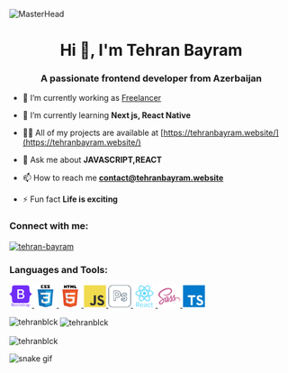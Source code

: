 ![MasterHead](https://i.ibb.co/xCSNZW3/1.png)
<h1 align="center">Hi 👋, I'm Tehran Bayram</h1>
<h3 align="center">A passionate frontend developer from Azerbaijan</h3>

- 🔭 I’m currently working as [Freelancer](https://tehranbayram.website/)

- 🌱 I’m currently learning **Next js, React Native**

- 👨‍💻 All of my projects are available at [https://tehranbayram.website/](https://tehranbayram.website/)

- 💬 Ask me about **JAVASCRIPT,REACT**

- 📫 How to reach me **contact@tehranbayram.website**

- ⚡ Fun fact **Life is exciting**

<h3 align="left">Connect with me:</h3>
<p align="left">
<a href="https://linkedin.com/in/tehran-bayram" target="blank"><img align="center" src="https://raw.githubusercontent.com/rahuldkjain/github-profile-readme-generator/master/src/images/icons/Social/linked-in-alt.svg" alt="tehran-bayram" height="30" width="40" /></a>
</p>

<h3 align="left">Languages and Tools:</h3>
<p align="left"> <a href="https://getbootstrap.com" target="_blank" rel="noreferrer"> <img src="https://raw.githubusercontent.com/devicons/devicon/master/icons/bootstrap/bootstrap-plain-wordmark.svg" alt="bootstrap" width="40" height="40"/> </a> <a href="https://www.w3schools.com/css/" target="_blank" rel="noreferrer"> <img src="https://raw.githubusercontent.com/devicons/devicon/master/icons/css3/css3-original-wordmark.svg" alt="css3" width="40" height="40"/> </a> <a href="https://www.w3.org/html/" target="_blank" rel="noreferrer"> <img src="https://raw.githubusercontent.com/devicons/devicon/master/icons/html5/html5-original-wordmark.svg" alt="html5" width="40" height="40"/> </a> <a href="https://developer.mozilla.org/en-US/docs/Web/JavaScript" target="_blank" rel="noreferrer"> <img src="https://raw.githubusercontent.com/devicons/devicon/master/icons/javascript/javascript-original.svg" alt="javascript" width="40" height="40"/> </a> <a href="https://www.photoshop.com/en" target="_blank" rel="noreferrer"> <img src="https://raw.githubusercontent.com/devicons/devicon/master/icons/photoshop/photoshop-line.svg" alt="photoshop" width="40" height="40"/> </a> <a href="https://reactjs.org/" target="_blank" rel="noreferrer"> <img src="https://raw.githubusercontent.com/devicons/devicon/master/icons/react/react-original-wordmark.svg" alt="react" width="40" height="40"/> </a> <a href="https://sass-lang.com" target="_blank" rel="noreferrer"> <img src="https://raw.githubusercontent.com/devicons/devicon/master/icons/sass/sass-original.svg" alt="sass" width="40" height="40"/> </a> <a href="https://www.typescriptlang.org/" target="_blank" rel="noreferrer"> <img src="https://raw.githubusercontent.com/devicons/devicon/master/icons/typescript/typescript-original.svg" alt="typescript" width="40" height="40"/> </a> </p>

<p><img align="left" src="https://github-readme-stats.vercel.app/api/top-langs?username=tehranblck&show_icons=true&locale=en&layout=compact" alt="tehranblck" /></p>

<p>&nbsp;<img align="center" src="https://github-readme-stats.vercel.app/api?username=tehranblck&show_icons=true&locale=en" alt="tehranblck" /></p>

<p><img align="center" src="https://github-readme-streak-stats.herokuapp.com/?user=tehranblck&" alt="tehranblck" /></p>

![snake gif](https://github.com/tehranblck/tehranblck/blob/output/github-contribution-grid-snake.gif)


